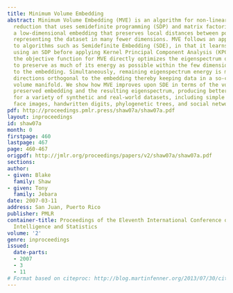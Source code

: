 ```yaml
---
title: Minimum Volume Embedding
abstract: Minimum Volume Embedding (MVE) is an algorithm for non-linear dimensionality
  reduction that uses semidefinite programming (SDP) and matrix factorization to find
  a low-dimensional embedding that preserves local distances between points while
  representing the dataset in many fewer dimensions. MVE follows an approach similar
  to algorithms such as Semidefinite Embedding (SDE), in that it learns a kernel matrix
  using an SDP before applying Kernel Principal Component Analysis (KPCA). However,
  the objective function for MVE directly optimizes the eigenspectrum of the data
  to preserve as much of its energy as possible within the few dimensions available
  to the embedding. Simultaneously, remaining eigenspectrum energy is minimized in
  directions orthogonal to the embedding thereby keeping data in a so-called minimum
  volume manifold. We show how MVE improves upon SDE in terms of the volume of the
  preserved embedding and the resulting eigenspectrum, producing better visualizations
  for a variety of synthetic and real-world datasets, including simple toy examples,
  face images, handwritten digits, phylogenetic trees, and social networks.
pdf: http://proceedings.pmlr.press/shaw07a/shaw07a.pdf
layout: inproceedings
id: shaw07a
month: 0
firstpage: 460
lastpage: 467
page: 460-467
origpdf: http://jmlr.org/proceedings/papers/v2/shaw07a/shaw07a.pdf
sections: 
author:
- given: Blake
  family: Shaw
- given: Tony
  family: Jebara
date: 2007-03-11
address: San Juan, Puerto Rico
publisher: PMLR
container-title: Proceedings of the Eleventh International Conference on Artificial
  Intelligence and Statistics
volume: '2'
genre: inproceedings
issued:
  date-parts:
  - 2007
  - 3
  - 11
# Format based on citeproc: http://blog.martinfenner.org/2013/07/30/citeproc-yaml-for-bibliographies/
---
```

